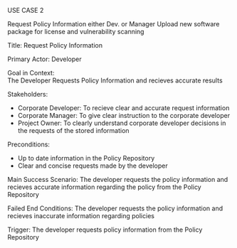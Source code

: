 USE CASE 2

Request Policy Information either Dev. or Manager 
Upload new software package for license and vulnerability scanning 


Title:
Request Policy Information

Primary Actor:
Developer

Goal in Context:              
The Developer Requests Policy Information and recieves accurate results

Stakeholders:
<ul>
  <li>Corporate Developer: To recieve clear and accurate request information</li>
  <li>Corporate Manager: To give clear instruction to the corporate developer </li>
  <li>Project Owner: To clearly understand corporate developer decisions in the requests of the stored information</li>
</ul> 

Preconditions:
<ul>
  <li>Up to date information in the Policy Repository</li>
  <li>Clear and concise requests made by the developer</li>
</ul> 

Main Success Scenario:
The developer requests the policy information and recieves accurate information regarding the policy from the Policy Repository

Failed End Conditions:
The developer requests the policy information and recieves inaccurate information regarding policies

Trigger:
The developer requests policy information from the Policy Repository
